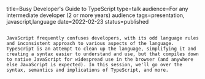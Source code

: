 title=Busy Developer's Guide to TypeScript
type=talk
audience=For any intermediate developer (2 or more years) audience
tags=presentation, javascript,language
date=2022-02-23
status=published
~~~~~~

JavaScript frequently confuses developers, with its odd language rules and inconsistent approach to various aspects of the language. TypeScript is an attempt to clean up the language, simplifying it and creating a syntax easier to understand and use, but that compiles down to native JavaScript for widespread use in the browser (and anywhere else JavaScript is expected). In this session, we'll go over the syntax, semantics and implications of TypeScript, and more.
    

